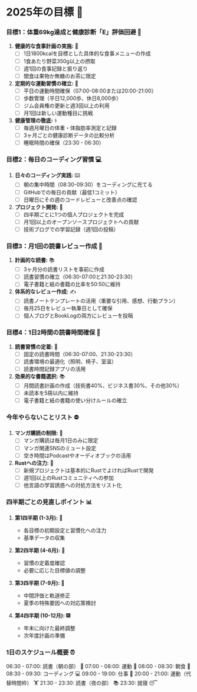 # 2025年の目標 🎯

### 目標1：体重69kg達成と健康診断「E」評価回避 💪
1. **健康的な食事計画の実施:** 🥗
   - [ ] 1日1800kcalを目標とした具体的な食事メニューの作成
   - [ ] 1食あたり野菜350g以上の摂取
   - [ ] 週1回の食事記録と振り返り
   - [ ] 間食は果物か無糖のお茶に限定

2. **定期的な運動習慣の確立:** 🏃
   - [ ] 平日の運動時間確保（07:00-08:00または20:00-21:00）
   - [ ] 歩数管理（平日12,000歩、休日8,000歩）
   - [ ] ジム会員権の更新と週3回以上の利用
   - [ ] 月1回は新しい運動種目に挑戦

3. **健康管理の徹底:** ⚕️
   - [ ] 毎週月曜日の体重・体脂肪率測定と記録
   - [ ] 3ヶ月ごとの健康診断データの比較分析
   - [ ] 睡眠時間の確保（23:30 - 06:30）

### 目標2：毎日のコーディング習慣 💻
1. **日々のコーディング実践:** ⌨️
   - [ ] 朝の集中時間（08:30-09:30）をコーディングに充てる
   - [ ] GitHubでの毎日の貢献（最低1コミット）
   - [ ] 日曜日にその週のコードレビューと改善点の確認

2. **プロジェクト開発:** 🚀
   - [ ] 四半期ごとに1つの個人プロジェクトを完成
   - [ ] 月1回以上のオープンソースプロジェクトへの貢献
   - [ ] 技術ブログでの学習記録（週1回の投稿）

### 目標3：月1回の読書レビュー作成 📝
1. **計画的な読書:** 📚
   - [ ] 3ヶ月分の読書リストを事前に作成
   - [ ] 読書習慣の確立（06:30-07:00と21:30-23:30）
   - [ ] 電子書籍と紙の書籍の比率を50:50に維持

2. **体系的なレビュー作成:** ✍️
   - [ ] 読書ノートテンプレートの活用（重要な引用、感想、行動プラン）
   - [ ] 毎月25日をレビュー執筆日として確保
   - [ ] 個人ブログとBookLogの両方にレビューを投稿

### 目標4：1日2時間の読書時間確保 📖
1. **読書習慣の定着:** 📅
   - [ ] 固定の読書時間（06:30-07:00、21:30-23:30）
   - [ ] 読書環境の最適化（照明、椅子、室温）
   - [ ] 読書時間記録アプリの活用

2. **効果的な書籍選択:** 📚
   - [ ] 月間読書計画の作成（技術書40%、ビジネス書30%、その他30%）
   - [ ] 未読本を5冊以内に維持
   - [ ] 電子書籍と紙の書籍の使い分けルールの確立

### 今年やらないことリスト ⛔
1. **マンガ購読の制限:** 🚫
   - [ ] マンガ購読は毎月1日のみに限定
   - [ ] マンガ関連SNSのミュート設定
   - [ ] 空き時間はPodcastやオーディオブックの活用

2. **Rustへの注力:** 🎯
   - [ ] 新規プロジェクトは基本的にRustでよければRustで開発
   - [ ] 週1回以上のRustコミュニティへの参加
   - [ ] 他言語の学習誘惑への対処方法をリスト化

### 四半期ごとの見直しポイント 📊
1. **第1四半期 (1-3月):** 🌱
   - 各目標の初期設定と習慣化への注力
   - 基準データの収集

2. **第2四半期 (4-6月):** 🌿
   - 習慣の定着度確認
   - 必要に応じた目標値の調整

3. **第3四半期 (7-9月):** 🌳
   - 中間評価と軌道修正
   - 夏季の特殊要因への対応策検討

4. **第4四半期 (10-12月):** 🎆
   - 年末に向けた最終調整
   - 次年度計画の準備

### 1日のスケジュール概要 ⏰
06:30 - 07:00: 読書（朝の部） 📖
07:00 - 08:00: 運動 🏃
08:00 - 08:30: 朝食 🍳
08:30 - 09:30: コーディング 💻
09:00 - 19:00: 仕事 💼
20:00 - 21:00: 運動（代替時間枠） 🏋️
21:30 - 23:30: 読書（夜の部） 📚
23:30: 就寝 😴
